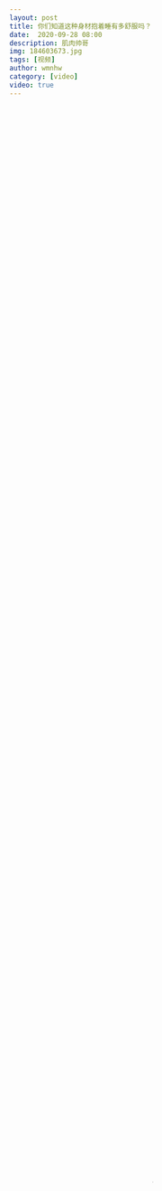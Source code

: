 ```yaml
---
layout: post
title: 你们知道这种身材抱着睡有多舒服吗？
date:  2020-09-28 08:00
description: 肌肉帅哥
img: 184603673.jpg
tags: [视频]
author: wmnhw
category: [video]
video: true
---
```

<video controls loop preload="auto" poster="/assets/img/184603673.jpg" width="100%" height="100%" src="https://klouderr.sgp1.digitaloceanspaces.com/1616935476185-%E4%BD%A0%E4%BB%AC%E7%9F%A5%E9%81%93%E8%BF%99%E7%A7%8D%E8%BA%AB%E6%9D%90%E6%8A%B1%E7%9D%80%E7%9D%A1%E6%9C%89%E5%A4%9A%E8%88%92%E6%9C%8D%E5%90%97%EF%BC%9F.mp4"></video>
